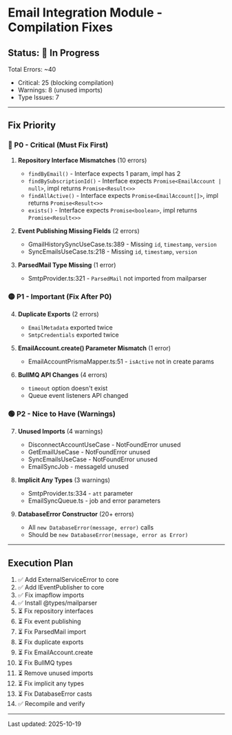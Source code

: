 # Email Integration Module - Compilation Fixes

## Status: 🔧 In Progress

Total Errors: ~40
- Critical: 25 (blocking compilation)
- Warnings: 8 (unused imports)
- Type Issues: 7

---

## Fix Priority

### 🔴 P0 - Critical (Must Fix First)

1. **Repository Interface Mismatches** (10 errors)
   - `findByEmail()` - Interface expects 1 param, impl has 2
   - `findBySubscriptionId()` - Interface expects `Promise<EmailAccount | null>`, impl returns `Promise<Result<>>`
   - `findAllActive()` - Interface expects `Promise<EmailAccount[]>`, impl returns `Promise<Result<>>`
   - `exists()` - Interface expects `Promise<boolean>`, impl returns `Promise<Result<>>`

2. **Event Publishing Missing Fields** (2 errors)
   - GmailHistorySyncUseCase.ts:389 - Missing `id`, `timestamp`, `version`
   - SyncEmailsUseCase.ts:218 - Missing `id`, `timestamp`, `version`

3. **ParsedMail Type Missing** (1 error)
   - SmtpProvider.ts:321 - `ParsedMail` not imported from mailparser

### 🟡 P1 - Important (Fix After P0)

4. **Duplicate Exports** (2 errors)
   - `EmailMetadata` exported twice
   - `SmtpCredentials` exported twice

5. **EmailAccount.create() Parameter Mismatch** (1 error)
   - EmailAccountPrismaMapper.ts:51 - `isActive` not in create params

6. **BullMQ API Changes** (4 errors)
   - `timeout` option doesn't exist
   - Queue event listeners API changed

### 🟢 P2 - Nice to Have (Warnings)

7. **Unused Imports** (4 warnings)
   - DisconnectAccountUseCase - NotFoundError unused
   - GetEmailUseCase - NotFoundError unused
   - SyncEmailsUseCase - NotFoundError unused
   - EmailSyncJob - messageId unused

8. **Implicit Any Types** (3 warnings)
   - SmtpProvider.ts:334 - `att` parameter
   - EmailSyncQueue.ts - job and error parameters

9. **DatabaseError Constructor** (20+ errors)
   - All `new DatabaseError(message, error)` calls
   - Should be `new DatabaseError(message, error as Error)`

---

## Execution Plan

1. ✅ Add ExternalServiceError to core
2. ✅ Add IEventPublisher to core
3. ✅ Fix imapflow imports
4. ✅ Install @types/mailparser
5. ⏳ Fix repository interfaces
6. ⏳ Fix event publishing
7. ⏳ Fix ParsedMail import
8. ⏳ Fix duplicate exports
9. ⏳ Fix EmailAccount.create
10. ⏳ Fix BullMQ types
11. ⏳ Remove unused imports
12. ⏳ Fix implicit any types
13. ⏳ Fix DatabaseError casts
14. ✅ Recompile and verify

---

Last updated: 2025-10-19
